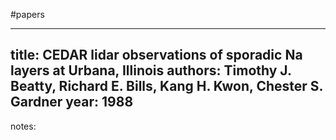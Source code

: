 #papers

---
title: CEDAR lidar observations of sporadic Na layers at Urbana, Illinois
authors: Timothy J. Beatty, Richard E. Bills, Kang H. Kwon, Chester S. Gardner
year: 1988
---
notes:
